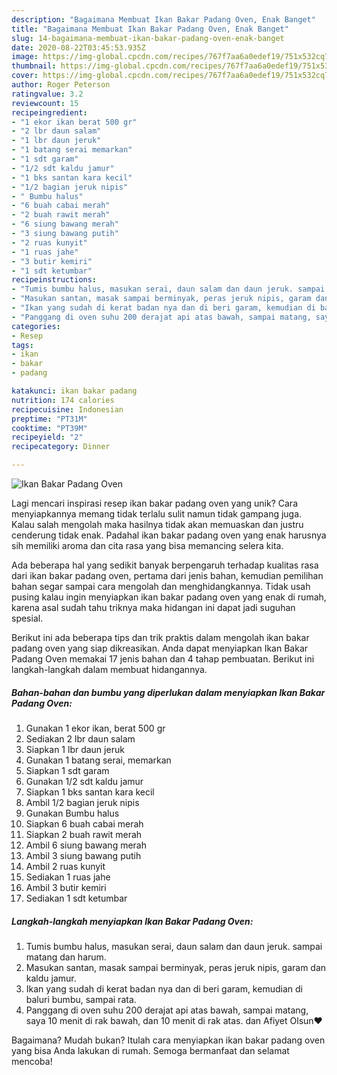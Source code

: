 ```yaml
---
description: "Bagaimana Membuat Ikan Bakar Padang Oven, Enak Banget"
title: "Bagaimana Membuat Ikan Bakar Padang Oven, Enak Banget"
slug: 14-bagaimana-membuat-ikan-bakar-padang-oven-enak-banget
date: 2020-08-22T03:45:53.935Z
image: https://img-global.cpcdn.com/recipes/767f7aa6a0edef19/751x532cq70/ikan-bakar-padang-oven-foto-resep-utama.jpg
thumbnail: https://img-global.cpcdn.com/recipes/767f7aa6a0edef19/751x532cq70/ikan-bakar-padang-oven-foto-resep-utama.jpg
cover: https://img-global.cpcdn.com/recipes/767f7aa6a0edef19/751x532cq70/ikan-bakar-padang-oven-foto-resep-utama.jpg
author: Roger Peterson
ratingvalue: 3.2
reviewcount: 15
recipeingredient:
- "1 ekor ikan berat 500 gr"
- "2 lbr daun salam"
- "1 lbr daun jeruk"
- "1 batang serai memarkan"
- "1 sdt garam"
- "1/2 sdt kaldu jamur"
- "1 bks santan kara kecil"
- "1/2 bagian jeruk nipis"
- " Bumbu halus"
- "6 buah cabai merah"
- "2 buah rawit merah"
- "6 siung bawang merah"
- "3 siung bawang putih"
- "2 ruas kunyit"
- "1 ruas jahe"
- "3 butir kemiri"
- "1 sdt ketumbar"
recipeinstructions:
- "Tumis bumbu halus, masukan serai, daun salam dan daun jeruk. sampai matang dan harum."
- "Masukan santan, masak sampai berminyak, peras jeruk nipis, garam dan kaldu jamur."
- "Ikan yang sudah di kerat badan nya dan di beri garam, kemudian di baluri bumbu, sampai rata."
- "Panggang di oven suhu 200 derajat api atas bawah, sampai matang, saya 10 menit di rak bawah, dan 10 menit di rak atas. dan Afiyet Olsun❤"
categories:
- Resep
tags:
- ikan
- bakar
- padang

katakunci: ikan bakar padang 
nutrition: 174 calories
recipecuisine: Indonesian
preptime: "PT31M"
cooktime: "PT39M"
recipeyield: "2"
recipecategory: Dinner

---
```



![Ikan Bakar Padang Oven](https://img-global.cpcdn.com/recipes/767f7aa6a0edef19/751x532cq70/ikan-bakar-padang-oven-foto-resep-utama.jpg)

Lagi mencari inspirasi resep ikan bakar padang oven yang unik? Cara menyiapkannya memang tidak terlalu sulit namun tidak gampang juga. Kalau salah mengolah maka hasilnya tidak akan memuaskan dan justru cenderung tidak enak. Padahal ikan bakar padang oven yang enak harusnya sih memiliki aroma dan cita rasa yang bisa memancing selera kita.



Ada beberapa hal yang sedikit banyak berpengaruh terhadap kualitas rasa dari ikan bakar padang oven, pertama dari jenis bahan, kemudian pemilihan bahan segar sampai cara mengolah dan menghidangkannya. Tidak usah pusing kalau ingin menyiapkan ikan bakar padang oven yang enak di rumah, karena asal sudah tahu triknya maka hidangan ini dapat jadi suguhan spesial.


Berikut ini ada beberapa tips dan trik praktis dalam mengolah ikan bakar padang oven yang siap dikreasikan. Anda dapat menyiapkan Ikan Bakar Padang Oven memakai 17 jenis bahan dan 4 tahap pembuatan. Berikut ini langkah-langkah dalam membuat hidangannya.

<!--inarticleads1-->

##### Bahan-bahan dan bumbu yang diperlukan dalam menyiapkan Ikan Bakar Padang Oven:

1. Gunakan 1 ekor ikan, berat 500 gr
1. Sediakan 2 lbr daun salam
1. Siapkan 1 lbr daun jeruk
1. Gunakan 1 batang serai, memarkan
1. Siapkan 1 sdt garam
1. Gunakan 1/2 sdt kaldu jamur
1. Siapkan 1 bks santan kara kecil
1. Ambil 1/2 bagian jeruk nipis
1. Gunakan  Bumbu halus
1. Siapkan 6 buah cabai merah
1. Siapkan 2 buah rawit merah
1. Ambil 6 siung bawang merah
1. Ambil 3 siung bawang putih
1. Ambil 2 ruas kunyit
1. Sediakan 1 ruas jahe
1. Ambil 3 butir kemiri
1. Sediakan 1 sdt ketumbar




<!--inarticleads2-->

##### Langkah-langkah menyiapkan Ikan Bakar Padang Oven:

1. Tumis bumbu halus, masukan serai, daun salam dan daun jeruk. sampai matang dan harum.
1. Masukan santan, masak sampai berminyak, peras jeruk nipis, garam dan kaldu jamur.
1. Ikan yang sudah di kerat badan nya dan di beri garam, kemudian di baluri bumbu, sampai rata.
1. Panggang di oven suhu 200 derajat api atas bawah, sampai matang, saya 10 menit di rak bawah, dan 10 menit di rak atas. dan Afiyet Olsun❤




Bagaimana? Mudah bukan? Itulah cara menyiapkan ikan bakar padang oven yang bisa Anda lakukan di rumah. Semoga bermanfaat dan selamat mencoba!
